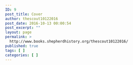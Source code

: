 ```yaml
---
ID: 9
post_title: Cover
author: thescout10122016
post_date: 2016-10-13 00:00:54
post_excerpt: ""
layout: page
permalink: >
  http://www.books.shepherdhistory.org/thescout10122016/
published: true
tags: [ ]
categories: [ ]
---
```

<!-- Here be dragons.-->